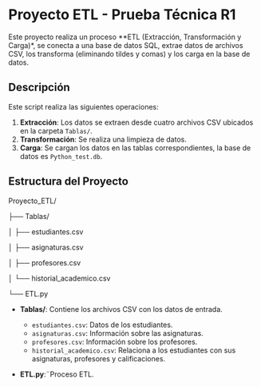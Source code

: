 # Proyecto ETL - Prueba Técnica R1

Este proyecto realiza un proceso **ETL (Extracción, Transformación y Carga)*, se conecta a una base de datos SQL, extrae datos de archivos CSV, los transforma (eliminando tildes y comas) y los carga en la base de datos.

## Descripción

Este script realiza las siguientes operaciones:

1. **Extracción**: Los datos se extraen desde cuatro archivos CSV ubicados en la carpeta `Tablas/`.
2. **Transformación**: Se realiza una limpieza de datos.
3. **Carga**: Se cargan los datos en las tablas correspondientes, la base de datos es `Python_test.db`.

## Estructura del Proyecto

Proyecto_ETL/

├── Tablas/

│ ├── estudiantes.csv

│ ├── asignaturas.csv

│ ├── profesores.csv

│ └── historial_academico.csv

└── ETL.py


- **Tablas/**: Contiene los archivos CSV con los datos de entrada.
  - `estudiantes.csv`: Datos de los estudiantes.
  - `asignaturas.csv`: Información sobre las asignaturas.
  - `profesores.csv`: Información sobre los profesores.
  - `historial_academico.csv`: Relaciona a los estudiantes con sus asignaturas, profesores y calificaciones.
    
- **ETL.py**:¨Proceso ETL.
